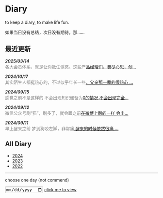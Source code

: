 # Diary

to keep a diary, to make life fun.

如果当日没有总结，次日没有期待，那……

## 最近更新


<p>
<span class="date">2025/03/14</span><br />
<span class="details">各大会员体系，就是让你抵住诱惑。这些产<a href="./2025/03/14">品经理们，费尽心思，创...</a></span>
</p>
<p>
<span class="date">2024/10/17</span><br />
<span class="details">其实陌生人都挺热心的，不过似乎年长一些<a href="./2024/10/17">，父亲那一辈的很热心 ...</a></span>
</p>
<p>
<span class="date">2024/09/15</span><br />
<span class="details">感觉之前不是这样的 不会出现知识储备为<a href="./2024/09/15">0的情况 不会出现完全...</a></span>
</p>
<p>
<span class="date">2024/09/12</span><br />
<span class="details">微信公众号刷“猫”，刷多了，就会跟之前<a href="./2024/09/12">在微博上刷的一样 会出...</a></span>
</p>
<p>
<span class="date">2024/09/11</span><br />
<span class="details">早上醒来之前 梦到狗咬左脚，非常痛<a href="./2024/09/11"> 醒来的时候依然很痛 ...</a></span>
</p>


## All Diary

- [2024]
- [2023]
- [2022]

----

choose one day (not commend)

<input type="date" id="diary_date_info" name="oh" value="new Date()" min="2022-10-20" max="new Date()">
<a id="run" href="https://draugus.github.io/diary/"
    onclick="this.href +=
    document.getElementById('diary_date_info').value
    .replace(/-/g, '/')">click me to view</a>

[2022]: ./2022/
[2023]: ./2023/
[2024]: ./2024/

<style>
.date {
    font-style: italic;
    font-weight: 600;
}
.details {
    color: #878787;
}
</style>
